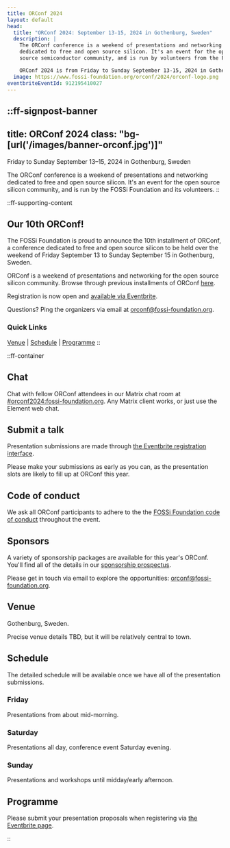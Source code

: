 ```yaml
---
title: ORConf 2024
layout: default
head:
  title: "ORConf 2024: September 13-15, 2024 in Gothenburg, Sweden"
  description: |
    The ORConf conference is a weekend of presentations and networking
    dedicated to free and open source silicon. It's an event for the open
    source semiconductor community, and is run by volunteers from the FOSSi Foundation.

    ORConf 2024 is from Friday to Sunday September 13-15, 2024 in Gothenburg, Sweden.
  image: https://www.fossi-foundation.org/orconf/2024/orconf-logo.png
eventbriteEventId: 912195410027
---
```


::ff-signpost-banner
---
title: ORConf 2024
class: "bg-[url('/images/banner-orconf.jpg')]"
---

Friday to Sunday September 13&ndash;15, 2024 in Gothenburg, Sweden

The ORConf conference is a weekend of presentations and networking dedicated to free and open source silicon. It's an event for the open source silicon community, and is run by the FOSSi Foundation and its volunteers.
::


::ff-supporting-content
## Our 10th ORConf!

The FOSSi Foundation is proud to announce the 10th installment of ORConf, a conference dedicated to free and open source silicon to be held over the weekend of Friday September 13 to Sunday September 15 in Gothenburg, Sweden.

ORConf is a weekend of presentations and networking for the open source silicon community. Browse through previous installments of ORConf [here](https://fossi-foundation.org/events/archive).

Registration is now open and [available via Eventbrite](https://www.eventbrite.com/e/orconf-2024-tickets-912195410027).

Questions? Ping the organizers via email at [orconf@fossi-foundation.org](mailto:orconf@fossi-foundation.org?subject=Question).

### Quick Links

[Venue](#venue) | [Schedule](#schedule) | [Programme](#programme)
::




::ff-container

## Chat

Chat with fellow ORConf attendees in our Matrix chat room at [#orconf2024:fossi-foundation.org](https://matrix.to/#/#orconf2024:fossi-foundation.org).
Any Matrix client works, or just use the Element web chat.

## Submit a talk

Presentation submissions are made through [the Eventbrite registration interface](https://www.eventbrite.com/e/orconf-2024-tickets-912195410027).

Please make your submissions as early as you can, as the presentation slots are likely to fill up at ORConf this year.

## Code of conduct

We ask all ORConf participants to adhere to the the [FOSSi Foundation code of conduct](/code-of-conduct) throughout the event.

## Sponsors

A variety of sponsorship packages are available for this year's ORConf. You'll find all of the details in our [sponsorship prospectus](ORConf-2024-Sponsorship-Prospectus.pdf).

Please get in touch via email to explore the opportunities: [orconf@fossi-foundation.org](mailto:orconf@fossi-foundation.org?subject=Sponsorship).

## Venue

Gothenburg, Sweden.

Precise venue details TBD, but it will be relatively central to town.

## Schedule

The detailed schedule will be available once we have all of the presentation submissions.

### Friday

Presentations from about mid-morning.

### Saturday

Presentations all day, conference event Saturday evening.

### Sunday

Presentations and workshops until midday/early afternoon.

## Programme

Please submit your presentation proposals when registering via [the Eventbrite page](https://www.eventbrite.com/e/orconf-2024-tickets-912195410027).

::
